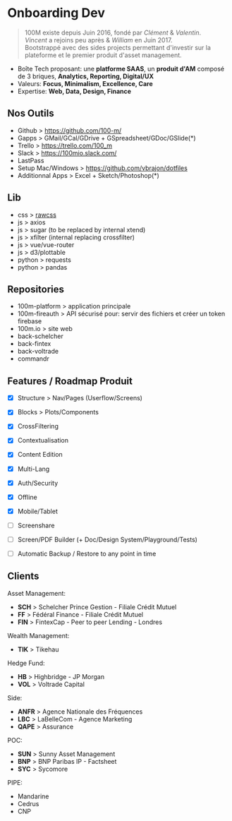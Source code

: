# Onboarding Dev

> 100M existe depuis Juin 2016, fondé par *Clément* & *Valentin*.  
> *Vincent* a rejoins peu après & *William* en Juin 2017.  
> Bootstrappé avec des sides projects permettant d'investir sur la plateforme et le premier produit d'asset management.

- Boîte Tech proposant: une **platforme SAAS**, un **produit d'AM** composé de 3 briques, **Analytics, Reporting, Digital/UX**
- Valeurs: **Focus, Minimalism, Excellence, Care**
- Expertise: **Web, Data, Design, Finance**

## Nos Outils
- Github > https://github.com/100-m/
- Gapps > GMail/GCal/GDrive + GSpreadsheet/GDoc/GSlide(\*)
- Trello > https://trello.com/100_m
- Slack > https://100mio.slack.com/
- LastPass
- Setup Mac/Windows > https://github.com/vbrajon/dotfiles
- Additionnal Apps > Excel + Sketch/Photoshop(\*)

## Lib
- css > [rawcss](https://github.com/vbrajon/rawcss)
- js > axios
- js > sugar (to be replaced by internal xtend)
- js > xfilter (internal replacing crossfilter)
- js > vue/vue-router
- js > d3/plottable
- python > requests
- python > pandas

## Repositories
- 100m-platform > application principale
- 100m-fireauth > API sécurisé pour: servir des fichiers et créer un token firebase
- 100m.io > site web
- back-schelcher
- back-fintex
- back-voltrade
- commandr

## Features / Roadmap Produit
- [X] Structure > Nav/Pages (Userflow/Screens)
- [X] Blocks > Plots/Components
- [X] CrossFiltering
- [X] Contextualisation
- [X] Content Edition
- [X] Multi-Lang
- [X] Auth/Security
- [X] Offline
- [X] Mobile/Tablet
- [ ] Screenshare
- [ ] Screen/PDF Builder (+ Doc/Design System/Playground/Tests)
- [ ] Automatic Backup / Restore to any point in time


## Clients
Asset Management:
- **SCH** > Schelcher Prince Gestion - Filiale Crédit Mutuel
- **FF** > Fédéral Finance - Filiale Crédit Mutuel
- **FIN** > FintexCap - Peer to peer Lending - Londres

Wealth Management:
- **TIK** > Tikehau

Hedge Fund:
- **HB** > Highbridge - JP Morgan
- **VOL** > Voltrade Capital

Side:
- **ANFR** > Agence Nationale des Fréquences
- **LBC** > LaBelleCom - Agence Marketing
- **QAPE** > Assurance

POC:
- **SUN** > Sunny Asset Management
- **BNP** > BNP Paribas IP - Factsheet
- **SYC** > Sycomore

PIPE:
- Mandarine
- Cedrus
- CNP
